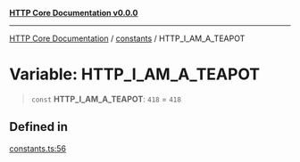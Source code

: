 [**HTTP Core Documentation v0.0.0**](../../README.md)

***

[HTTP Core Documentation](../../modules.md) / [constants](../README.md) / HTTP\_I\_AM\_A\_TEAPOT

# Variable: HTTP\_I\_AM\_A\_TEAPOT

> `const` **HTTP\_I\_AM\_A\_TEAPOT**: `418` = `418`

## Defined in

[constants.ts:56](https://github.com/stonemjs/http-core/blob/a162480c16327760396238c341daab61793d5440/src/constants.ts#L56)
